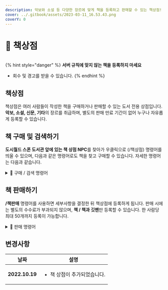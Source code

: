 ```yaml
---
description: 악보와 소설 등 다양한 장르에 맞게 책을 등록하고 판매할 수 있는 책상점!
cover: ../.gitbook/assets/2023-03-11_16.53.43.png
coverY: 0
---
```


# 📕 책상점

<figure><img src="../.gitbook/assets/Animation (1).gif" alt=""><figcaption></figcaption></figure>

{% hint style="danger" %}
**서버 규칙에 맞지 않는 책을 등록하지 마세요**

* 회수 및 경고를 받을 수 있습니다.
{% endhint %}

## 책상점

책상점은 여러 사람들이 작성한 책을 구매하거나 판매할 수 있는 도서 전용 상점입니다. **악보, 소설, 신문, 기타**의 장르를 취급하며, 별도의 판매 만료 기간이 없어 누구나 자유롭게 등록할 수 있습니다.

## 책 구매 및 검색하기

**도시월드 스폰 도서관 앞에 있는 책 상점 NPC**를 찾아가 우클릭으로 (/책상점) 명령어를 띄울 수 있으며, 다음과 같은 명령어로도 책을 찾고 구매할 수 있습니다. 자세한 명령어는 다음과 같습니다.

<details>

<summary>📕 구매 / 검색 명령어</summary>

<mark style="color:green;">**/책상점 \[페이지]**</mark> - 모든 책을 확인합니다

* **/책제목검색 \[제목] \[페이지]** - \[제목]이 포함되어있는 책을 검색합니다
* **/책장르검색 \[장르] \[페이지]** - \[장르]의 책을 검색합니다.\
  **(+ 밑의 해바라기를 누를경우 다른 장르의 책을 확인할 수 있습니다)**
* **/책저자검색 \[저자] \[페이지]** - \[저자]의 책을 검색합니다.

<mark style="color:red;">**책 구매 시 본인 책일 경우 구매가 불가능합니다.**</mark>

</details>

## 책 판매하기

**/책판매** 명령어를 사용하면 세부사항을 결정한 뒤 책상점에 등록하게 됩니다. 판매 시에는 별도의 수수료가 부과되지 않으며, **책 / 책과 깃팬**만 등록할 수 있습니다. 한 사람당 최대 50개까지 등록이 가능합니다.

<details>

<summary>📕 판매 명령어</summary>

<mark style="color:green;">**/책판매 \[장르] \[제목] \[가격] \[설명]**</mark> : 책을 판매합니다.

* /책확인 - 본인이 상점에 올린 책의 제목을 확인합니다.
* /책벌이 - 오프라인 상태에서 책이 팔렸을 때 저장된 돈을 가져옵니다.
* /책회수 \[제목] - 상점에 올린 책을 회수합니다.

</details>

## 변경사항

| 날짜             | 설명                               |
| -------------- | -------------------------------- |
| **2022.10.19** | <ul><li>책 상점이 추가되었습니다.</li></ul> |
